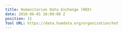 ```yaml
---
title: Humanitarian Data Exchange (HDX)
date: 2018-06-01 16:09:00 Z
position: 11
Tool URL: https://data.humdata.org/organization/hot
---
```


